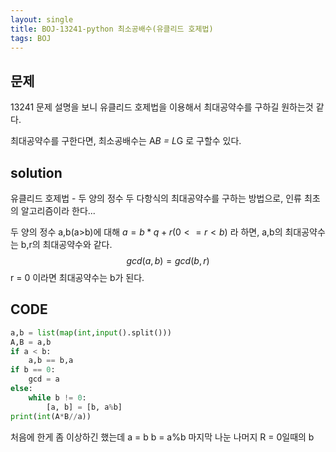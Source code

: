 ```yaml
---
layout: single
title: BOJ-13241-python 최소공배수(유클리드 호제법)
tags: BOJ
---
```


## 문제  
13241
문제 설명을 보니 유클리드 호제법을 이용해서 최대공약수를 구하길 원하는것 같다.
  
최대공약수를 구한다면, 최소공배수는 A*B = L*G 로 구할수 있다.

## solution  
유클리드 호제법 - 두 양의 정수 두 다항식의 최대공약수를 구하는 방법으로, 인류 최초의 알고리즘이라 한다...  

두 양의 정수 a,b(a>b)에 대해 $a = b*q+r (0<=r< b)$ 라 하면, a,b의 최대공약수는 b,r의 최대공약수와 같다.  
$$ gcd(a,b) = gcd(b,r)$$
r = 0 이라면 최대공약수는 b가 된다.

## CODE  

```python
a,b = list(map(int,input().split()))
A,B = a,b
if a < b:
    a,b == b,a
if b == 0:
    gcd = a
else:
    while b != 0:
        [a, b] = [b, a%b]
print(int(A*B//a))
```
처음에 한게 좀 이상하긴 했는데
a = b
b = a%b
마지막 나눈 나머지 R = 0일때의 b
    